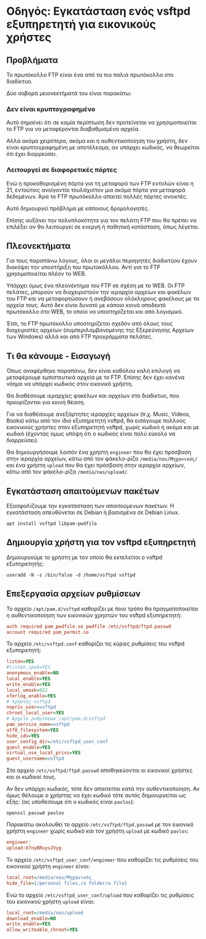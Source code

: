# Οδηγός: Εγκατάσταση ενός vsftpd εξυπηρετητή για εικονικούς χρήστες


## Προβλήματα

Το πρωτόκολλο FTP είναι ένα από τα πιο παλιά πρωτόκολλα στο διαδίκτυο.

Δύο σοβαρά μειονεκτήματά του είναι παρακάτω:

### Δεν είναι κρυπτογραφημένο

Αυτό σημαίνει ότι σε καμία περίπτωση δεν προτείνεται να χρησιμοποιείται το FTP για να μεταφέρονται διαβαθμισμένα αρχεία.

Αλλά ακόμα χειρότερα, ακόμα και η αυθεντικοποίηση του χρήστη, δεν είναι κρυπτογραφημένη με αποτέλεσμα, αν υπάρχει κωδικός, να θεωρείται ότι έχει διαρρεύσει.

### Λειτουργεί σε διαφορετικές πόρτες

Ενώ η προκαθορισμένη πόρτα για τη μεταφορά των FTP εντολών είναι η 21, εντούτοις ανοίγονται τουλάχιστον μια ακόμα πόρτα για μεταφορά δεδομένων. Άρα το FTP πρωτόκολλο απαιτεί πολλές πόρτες ανοικτές.

Αυτό δημιουργεί πρόβλημα με κάποιους δρομολογητές.

Επίσης αυξάνει την πολυπλοκότητα για τον πελάτη FTP που θα πρέπει να επιλέξει αν θα λειτουργεί σε ενεργή ή παθητική κατάσταση, όπως λέγεται.


## Πλεονεκτήματα

Για τους παραπάνω λόγους, όλοι οι μεγάλοι περιηγητές διαδικτύου έχουν διακόψει την υποστήριξη του πρωτοκόλλου. Αντί για το FTP χρησιμοποιείται πλέον το WEB.

Υπάρχει όμως ένα πλεονέκτημα του FTP σε σχέση με το WEB. Οι FTP πελάτες, μπορούν να διαχειριστούν την ιεραρχία αρχείων και φακέλων του FTP και να μεταφορτώσουν ή ανεβάσουν ολόκληρους φακέλους με τα αρχεία τους. Αυτό δεν είναι δυνατό με κάποιο κοινά αποδεκτό πρωτόκολλο στο WEB, το οποίο να υποστηρίζεται και από λογισμικό.

Έτσι, το FTP πρωτόκολλο υποστηρίζεται σχεδόν από όλους τους διαχειριστές αρχείων (συμπεριλαμβανομένης της Εξερεύνησης Αρχείων των Windows) αλλά και από FTP προγράμματα πελάτες.


## Τι θα κάνουμε - Εισαγωγή

Όπως αναφέρθηκε παραπάνω, δεν είναι καθόλου καλή επιλογή να μεταφέρουμε εμπιστευτικά αρχεία με το FTP. Επίσης δεν έχει κανένα νόημα να υπάρχει κωδικός στον εικονικό χρήστη.

Θα διαθέσουμε ιεραρχίες φακέλων και αρχείων στο διαδίκτυο, που προορίζονται για κοινή θέαση.

Για να διαθέσουμε ανεξάρτητες ιεραρχίες αρχείων (π.χ. Music, Videos, Books) κάτω από τον ίδιο εξυπηρετητή vsftpd, θα εισάγουμε πολλούς εικονικούς χρήστες στον εξυπηρετητή vsftpd, χωρίς κωδικό ή ακόμα και με κωδικό (έχοντας όμως υπόψη ότι ο κωδικός είναι πολύ εύκολο να διαρρεύσει).

Θα δημιουργήσουμε λοιπόν ένα χρήστη `engineer` που θα έχει πρόσβαση στην ιεραρχία αρχείων, κάτω από τον φάκελο-ρίζα `/media/nas/Μηχανικός/` και ένα χρήστη `upload`  που θα έχει πρόσβαση στην ιεραρχία αρχείων, κάτω από τον φάκελο-ρίζα `/media/nas/upload/`.


## Εγκατάσταση απαιτούμενων πακέτων

Εξασφαλίζουμε την εγκατάσταση των απαιτούμενων πακέτων. Η εγκατάσταση απευθύνεται σε Debian ή βασισμένα σε Debian Linux.
```Shell
apt install vsftpd libpam-pwdfile
```


## Δημιουργία χρήστη για τον vsftpd εξυπηρετητή

Δημιουργούμε το χρήστη με τον οποίο θα εκτελείται ο vsftpd εξυπηρετητής:
```Shell
useradd -N -s /bin/false -d /home/vsftpd vsftpd
```

## Επεξεργασία αρχείων ρυθμίσεων

Το αρχείο `/apt/pam.d/vsftpd` καθορίζει με ποιο τρόπο θα πραγματοποιείται η αυθεντικοποίηση των εικονικών χρηστών του vsftpd εξυπηρετητή:
```INI
auth required pam_pwdfile.so pwdfile /etc/vsftpd/ftpd.passwd
account required pam_permit.so
```

Το αρχείο `/etc/vsftpd.conf` καθορίζει τις κύριες ρυθμίσεις του vsftpd εξυπηρετητή:
```INI
listen=YES
#listen_ipv6=YES
anonymous_enable=NO
local_enable=YES
write_enable=YES
local_umask=022
xferlog_enable=YES
# Χρήστης vsftpd
nopriv_user=vsftpd
chroot_local_user=YES
# Αρχείο ρυθμίσεων /apt/pam.d/vsftpd
pam_service_name=vsftpd
utf8_filesystem=YES
hide_ids=YES
user_config_dir=/etc/vsftpd_user_conf
guest_enable=YES
virtual_use_local_privs=YES
guest_username=vsftpd
```

Στο αρχείο `/etc/vsftpd/ftpd.passwd` αποθηκεύονται οι εικονικοί χρήστες και οι κωδικοί τους.

Αν δεν υπάρχει κωδικός, τότε δεν απαιτείται κατά την αυθεντικοποίηση. Αν όμως θέλουμε ο χρήστης να έχει κωδικό τότε αυτός δημιουργείται ως εξής: (ας υποθέσουμε ότι ο κωδικός είναι `pavlos`):
```Shell
openssl passwd pavlos
```
Παρακάτω ακολουθεί το αρχείο `/etc/vsftpd/ftpd.passwd` με τον εικονικό χρήστη `engineer` χωρίς κωδικό και τον χρήστη `upload` με κωδικό `pavlos`:
```INI
engineer:
upload:X7nyBRuyuJVyg
```
Το αρχείο `/etc/vsftpd_user_conf/engineer` που καθορίζει τις ρυθμίσεις του εικονικού χρήστη `engineer` είναι:
```INI
local_root=/media/nas/Μηχανικός
hide_file={/personal files,/a folder/a file}
```
Ενώ το αρχείο `/etc/vsftpd_user_conf/upload` που καθορίζει τις ρυθμίσεις του εικονικού χρήστη `upload` είναι:
```INI
local_root=/media/nas/upload
download_enable=NO
write_enable=YES
allow_writeable_chroot=YES
```
